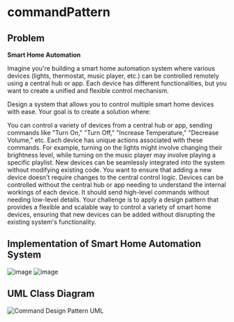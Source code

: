# commandPattern

## Problem
<b>Smart Home Automation</b>

Imagine you're building a smart home automation system where various devices (lights, thermostat, music player, etc.) can be controlled remotely using a central hub or app. Each device has different functionalities, but you want to create a unified and flexible control mechanism.

Design a system that allows you to control multiple smart home devices with ease. Your goal is to create a solution where:

You can control a variety of devices from a central hub or app, sending commands like "Turn On," "Turn Off," "Increase Temperature," "Decrease Volume," etc.
Each device has unique actions associated with these commands. For example, turning on the lights might involve changing their brightness level, while turning on the music player may involve playing a specific playlist.
New devices can be seamlessly integrated into the system without modifying existing code. You want to ensure that adding a new device doesn't require changes to the central control logic.
Devices can be controlled without the central hub or app needing to understand the internal workings of each device. It should send high-level commands without needing low-level details.
Your challenge is to apply a design pattern that provides a flexible and scalable way to control a variety of smart home devices, ensuring that new devices can be added without disrupting the existing system's functionality.

## Implementation of Smart Home Automation System
![image](https://github.com/SG-Hangaan/commandPattern/assets/127215110/84c6480e-2f38-4dec-a94e-c173db2d9209)
![image](https://github.com/SG-Hangaan/commandPattern/assets/127215110/0368023b-2c60-4015-877c-5df05e0a0f27)


## UML Class Diagram
![Command Design Pattern UML](https://github.com/SG-Hangaan/commandPattern/assets/127215110/483a64ae-30e8-4714-be47-4efe724fc83a)

